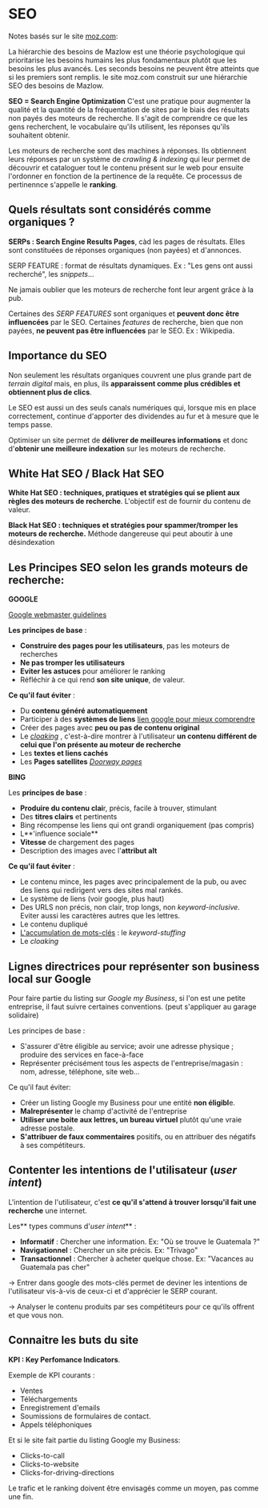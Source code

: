 SEO
====
Notes basés sur le site [moz.com](https://moz.com/beginners-guide-to-seo):

La hiérarchie des besoins de Mazlow est une théorie psychologique qui prioritarise les besoins humains les plus fondamentaux plutôt que les besoins les plus avancés. Les seconds besoins ne peuvent être atteints que si les premiers sont remplis. le site moz.com construit sur une hiérarchie SEO des besoins de Mazlow. 

**SEO = Search Engine Optimization** C'est une pratique pour augmenter la qualité et la quantité de la fréquentation de sites par le biais des résultats non payés des moteurs de recherche. Il s'agit de comprendre ce que les gens recherchent, le vocabulaire qu'ils utilisent, les réponses qu'ils souhaitent obtenir.

Les moteurs de recherche sont des machines à réponses. Ils obtiennent leurs réponses par un système de *crawling & indexing* qui leur permet de découvrir et cataloguer tout le contenu présent sur le web pour ensuite l'ordonner en fonction de la pertinence de la requête. Ce processus de pertinennce s'appelle le **ranking**.

Quels résultats sont considérés comme organiques ?
-------------------------------------------------

**SERPs : Search Engine Results Pages**, càd les pages de résultats. Elles sont constituées de réponses organiques (non payées) et d'annonces. 

SERP FEATURE : format de résultats dynamiques. Ex : "Les gens ont aussi recherché", les *snippets*...

Ne jamais oublier que les moteurs de recherche font leur argent grâce à la pub.

Certaines des *SERP FEATURES* sont organiques et **peuvent donc être influencées** par le SEO. Certaines *features* de recherche, bien que non payées, **ne peuvent pas être influencées** par le SEO. Ex : Wikipedia. 

Importance du SEO
----------------

Non seulement les résultats organiques couvrent une plus grande part de *terrain digital* mais, en plus, ils **apparaissent comme plus crédibles et obtiennent plus de clics**. 

Le SEO est aussi un des seuls canals numériques qui, lorsque mis en place correctement, continue d'apporter des dividendes au fur et à mesure que le temps passe. 

Optimiser un site permet de **délivrer de meilleures informations** et donc d'**obtenir une meilleure indexation** sur les moteurs de recherche.

White Hat SEO / Black Hat SEO
----------------------------

**White Hat SEO : techniques, pratiques et stratégies qui se plient aux règles des moteurs de recherche**. L'objectif est de fournir du contenu de valeur. 

**Black Hat SEO : techniques et stratégies pour spammer/tromper les moteurs de recherche.** Méthode dangereuse qui peut aboutir à une désindexation

Les Principes SEO selon les grands moteurs de recherche:
-------------------------------------------------------

**GOOGLE**

[Google webmaster guidelines](https://support.google.com/webmasters/answer/35769?hl=fr)

**Les principes de base** :

- **Construire des pages pour les utilisateurs**, pas les moteurs de recherches
- **Ne pas tromper les utilisateurs**
- **Eviter les astuces** pour améliorer le ranking
- Réfléchir à ce qui rend **son site unique**, de valeur.

**Ce qu'il faut éviter** :

- Du **contenu généré automatiquement**
- Participer à des **systèmes de liens** [lien google pour mieux comprendre](https://support.google.com/webmasters/answer/66356?hl=fr)
- Créer des pages avec **peu ou pas de contenu original**
- Le *[cloaking](https://support.google.com/webmasters/answer/66355?hl=fr)* , c'est-à-dire montrer à l'utilisateur **un contenu différent de celui que l'on présente au moteur de recherche**
- Les **textes et liens cachés**
- Les **Pages satellites** [*Doorway pages*](https://support.google.com/webmasters/answer/2721311?hl=fr)


**BING**

Les **principes de base** :

- **Produire du contenu clai**r, précis, facile à trouver, stimulant
- Des **titres clairs** et pertinents
- Bing récompense les liens qui ont grandi organiquement (pas compris)
- L**'influence sociale**
- **Vitesse** de chargement des pages
- Description des images avec l'**attribut alt**

**Ce qu'il faut éviter** :

- Le contenu mince, les pages avec principalement de la pub, ou avec des liens qui redirigent vers des sites mal rankés.
- Le système de liens (voir google, plus haut)
- Des URLS non précis, non clair, trop longs, non *keyword-inclusive*. Eviter aussi les caractères autres que les lettres.
- Le contenu dupliqué
- [L'accumulation de mots-clés](https://support.google.com/webmasters/answer/66358?hl=fr) : le *keyword-stuffing*
- Le *cloaking*

Lignes directrices pour représenter son business local sur Google
-------------------------

Pour faire partie du listing sur *Google my Business*, si l'on est une petite entreprise, il faut suivre certaines conventions. (peut s'appliquer au garage solidaire)

Les principes de base : 

- S'assurer d'être éligible au service; avoir une adresse physique ; produire des services en face-à-face
- Représenter précisément tous les aspects de l'entreprise/magasin : nom, adresse, téléphone, site web...

Ce qu'il faut éviter:

- Créer un listing Google my Business pour une entité **non éligibl**e.
- **Malreprésenter** le champ d'activité de l'entreprise
- **Utiliser une boite aux lettres, un bureau virtuel** plutôt qu'une vraie adresse postale.
- **S'attribuer de faux commentaires** positifs, ou en attribuer des négatifs à ses compétiteurs. 


Contenter les intentions de l'utilisateur (*user intent*)
------------------------------------------------------

L'intention de l'utilisateur, c'est **ce qu'il s'attend à trouver lorsqu'il fait une recherche** une internet.

Les** types communs d'*user intent*** :

- **Informatif** : Chercher une information. Ex: "Où se trouve le Guatemala ?"
- **Navigationnel** : Chercher un site précis. Ex: "Trivago"
- **Transactionnel** : Chercher à acheter quelque chose. Ex: "Vacances au Guatemala pas cher"

-> Entrer dans google des mots-clés permet de deviner les intentions de l'utilisateur vis-à-vis de ceux-ci et d'apprécier le SERP courant.

-> Analyser le contenu produits par ses  compétiteurs pour ce qu'ils offrent et que vous non.

Connaitre les buts du site
--------------------------

**KPI : Key Perfomance Indicators**. 

Exemple de KPI courants :

- Ventes
- Téléchargements
- Enregistrement d'emails
- Soumissions de formulaires de contact.
- Appels téléphoniques

Et si le site fait partie du listing Google my Business:

- Clicks-to-call
- Clicks-to-website
- Clicks-for-driving-directions

Le trafic et le ranking doivent être envisagés comme un moyen, pas comme une fin. 

